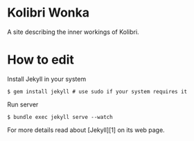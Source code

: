 # Kolibri Wonka

A site describing the inner workings of Kolibri.

# How to edit

Install Jekyll in your system

```
$ gem install jekyll # use sudo if your system requires it
```

Run server

```
$ bundle exec jekyll serve --watch
```

For more details read about [Jekyll][1] on its web page.